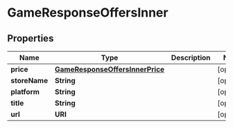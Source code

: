 

# GameResponseOffersInner


## Properties

| Name | Type | Description | Notes |
|------------ | ------------- | ------------- | -------------|
|**price** | [**GameResponseOffersInnerPrice**](GameResponseOffersInnerPrice.md) |  |  [optional] |
|**storeName** | **String** |  |  [optional] |
|**platform** | **String** |  |  [optional] |
|**title** | **String** |  |  [optional] |
|**url** | **URI** |  |  [optional] |



